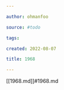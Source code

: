 ```yaml
---

author: ohmanfoo

source: #todo

tags: 

created: 2022-08-07

title: 1968

---
```

[[1968.md]]#1968.md
